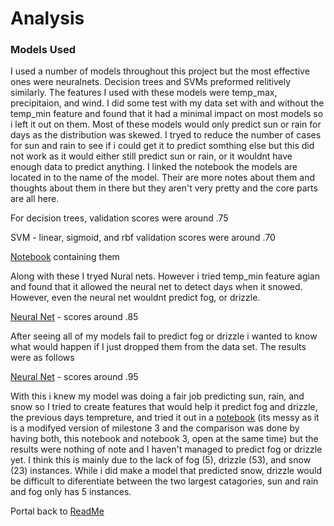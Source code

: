 # Analysis
### Models Used
I used a number of models throughout this project but the most effective ones were neuralnets. Decision trees and SVMs preformed relitively similarly. The features I used with these models were temp_max, precipitaion, and wind. I did some test with my data set with and without the temp_min feature and found that it had a minimal impact on most models so i left it out on them. Most of these models would only predict sun or rain for days as the distribution was skewed. I tryed to reduce the number of cases for sun and rain to see if i could get it to predict somthing else but this did not work as it would either still predict sun or rain, or it wouldnt have enough data to predict anything.
I linked the notebook the models are located in to the name of the model. Their are more notes about them and thoughts about them in there but they aren't very pretty and the core parts are all here. 

For decision trees, validation scores were around .75

SVM - linear, sigmoid, and rbf validation scores were around .70

[Notebook](https://github.com/44-566-Machine-Learning-S24/ml-s24-project-CarterPlenge/blob/master/classification.ipynb) containing them

Along with these I tryed Nural nets. However i tried temp_min feature agian and found that it allowed the neural net to detect days when it snowed. However, even the neural net wouldnt predict fog, or drizzle.

[Neural Net](https://github.com/44-566-Machine-Learning-S24/ml-s24-project-CarterPlenge/blob/master/Milestone%203.ipynb) - scores around .85

After seeing all of my models fail to predict fog or drizzle i wanted to know what would happen if I just dropped them from the data set. The results were as follows

[Neural Net](https://github.com/44-566-Machine-Learning-S24/ml-s24-project-CarterPlenge/blob/master/Milestone%203.ipynb) - scores around .95

With this i knew my model was doing a fair job predicting sun, rain, and snow so I tried to create features that would help it predict fog and drizzle, the previous days tempreture, and tried it out in a [notebook](https://github.com/44-566-Machine-Learning-S24/ml-s24-project-CarterPlenge/blob/master/Final%20Submission/Milestone%203%20revised.ipynb) (its messy as it is a modifyed version of milestone 3 and the comparison was done by having both, this notebook and notebook 3, open at the same time) but the results were nothing of note and I haven't managed to predict fog or drizzle yet. I think this is mainly due to the lack of fog (5), drizzle (53), and snow (23) instances. While i did make a model that predicted snow, drizzle would be difficult to diferentiate between the two largest catagories, sun and rain and fog only has 5 instances. 

Portal back to [ReadMe](https://github.com/44-566-Machine-Learning-S24/ml-s24-project-CarterPlenge?tab=readme-ov-file#analysis)
